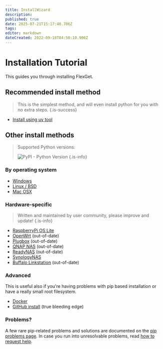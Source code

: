 ```yaml
---
title: InstallWizard
description: 
published: true
date: 2025-07-21T15:17:48.706Z
tags: 
editor: markdown
dateCreated: 2022-09-18T04:50:10.906Z
---
```


# Installation Tutorial
This guides you through installing FlexGet.

## Recommended install method
> This is the simplest method, and will even install python for you with no extra steps.
{.is-success}

 * [Install using uv tool](/InstallWizard/uv)

## Other install methods
> Supported Python versions:
>
> ![PyPI - Python Version](https://img.shields.io/pypi/pyversions/flexget?style=for-the-badge&logo=pypi)
{.is-info}

### By operating system

 * [Windows](/InstallWizard/Windows)
 * [Linux / BSD](/InstallWizard/Linux)
 * [Mac OSX](/InstallWizard/OSX)

### Hardware-specific

> Written and maintained by user community, please improve and update!
{.is-info}

 * [RaspberryPi OS Lite](/InstallWizard/RPi4Lite)
 * [OpenWrt](/InstallWizard/OpenWrt) (out-of-date)
 * [Plugbox](/InstallWizard/Plugbox) (out-of-date)
 * [QNAP NAS](/InstallWizard/QNAP) (out-of-date)
 * [ReadyNAS](/InstallWizard/ReadyNAS) (out-of-date)
 * [SynologyNAS](/InstallWizard/SynologyNAS)
 * [Buffalo Linkstation](/InstallWizard/BuffaloLinkstation) (out-of-date)

### Advanced
This is useful also if you're having problems with pip based installation or have a really small root filesystem.

 * [Docker](/InstallWizard/Docker)
 * [GitHub install](/GitHubInstall) (true bleeding edge)

### Problems?

A few rare pip-related problems and solutions are documented on the [pip problems page](/PipProblems).
In case you run into unresolvable problems, read [how to request help](/NeedHelp).
